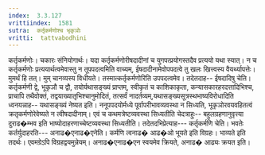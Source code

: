 ```yaml
---
index:  3.3.127
vrittiindex:  1581
sutra:  कर्तृकर्मणोश्च भृकृञोः
vritti:  tattvabodhini 
---
```


कर्तृकर्मणोः। चकारः संनियोगार्थः। यदा कर्तृकर्मणोरीषदादीनां च युगपत्प्रयोगस्तदैव प्रत्ययो यथा स्यात्। न च कर्तृकर्मणोः प्रत्ययार्थत्वमेवास्तु न तूपपदत्वमिति वाच्यम्, ईषदादीनामेवोपपदत्वे तु खलः खित्त्वस्य वैयर्थ्यापत्तेः। मुमर्थं हि तत्। मुम् चानव्यस्य विधीयते। तस्मात्कर्तृकर्मणोरिति उपपदत्वमेव। तदेतदाह-- ईषदादिषु चेति। कर्तृकर्मणी द्वे, भूकृञौ च द्वौ, तयोर्यथासङ्ख्यं प्राप्तम्, स्वीकृतं च काशिकाकृता, कन्यासकारहरदत्तादिभिश्च, प्राचापि तथैवोक्तं, तद्वयाख्यातृभिश्चानुमोदितं, तत्सर्वं नादर्तव्यम्,यथासङ्ख्यसूत्रस्थभाष्यविरोधादिति ध्वनयन्नाह-- यथासङ्ख्यं नेष्यत इति। ननूपपदयोर्मध्ये पूर्वापरीभावव्यवस्था न सिध्यति, भूकृञोरवयवहितत्वं क्रतृकर्मणोरेवेष्यते न त्वीषदादीनाम्। एवं च कथमत्रेष्टव्यवस्था सिध्यतीति चेदत्राहुः-- बहुलग्रहणानुवृत्त्या दुराढ�म्भव इति भाष्योदाहरणाच्चेष्टव्यवस्था सिध्यतीति। तदेतदभिप्रेत्याह--- कर्तृकर्मणि चेति। भवतेः कर्तर्युदाहरति--- अनाढ�एनाढ�एनेति। कर्मणि त्वनाढ� आढ�ओ भूयते इति विग्रहः। भाव्यते इति तदर्थः। एवमग्रेऽपि विग्रहद्वयमुन्नेयम्। अनाढ�एनाढ�एन स्वयमेव क्रियते, अनाढ� आढ्यः क्रयत इति। 

